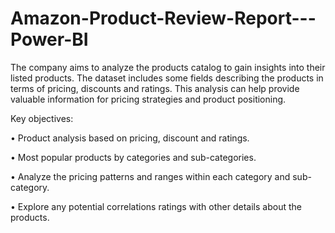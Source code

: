 # Amazon-Product-Review-Report---Power-BI
The company aims to analyze the products catalog to gain insights into their listed products.  The
dataset includes some fields describing the products in terms of pricing, discounts and ratings.  This
analysis can help provide valuable information for pricing strategies and product positioning.

Key objectives:

• Product analysis based on pricing, discount and ratings.

• Most popular products by categories and sub-categories.

• Analyze the pricing patterns and ranges within each category and sub-category.

• Explore any potential correlations ratings with other details about the products.
